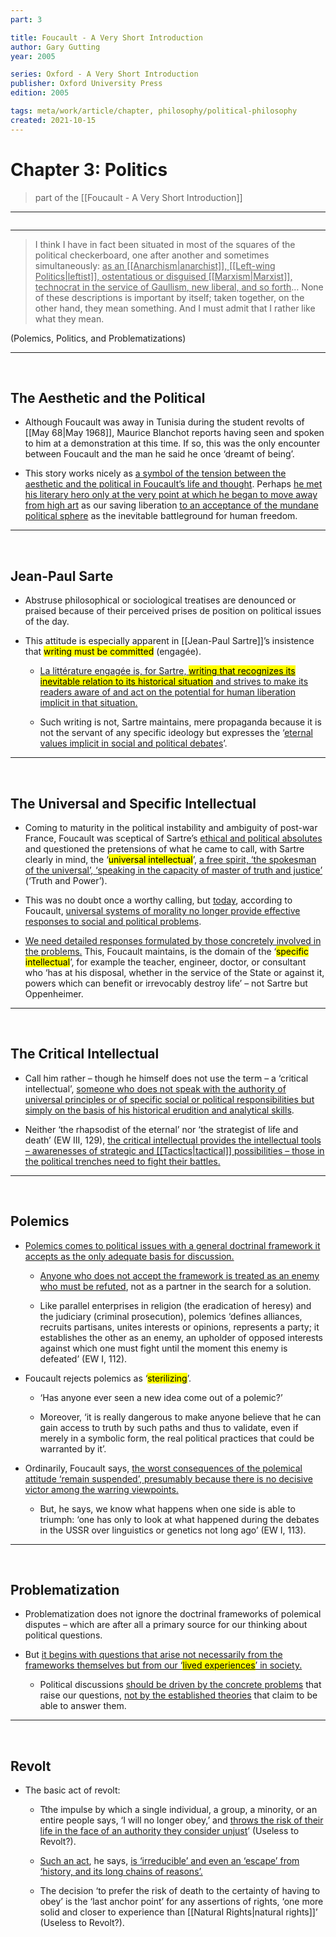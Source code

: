 ```yaml
---
part: 3

title: Foucault - A Very Short Introduction
author: Gary Gutting
year: 2005

series: Oxford - A Very Short Introduction
publisher: Oxford University Press
edition: 2005

tags: meta/work/article/chapter, philosophy/political-philosophy
created: 2021-10-15
---
```


# Chapter 3: Politics
> part of the [[Foucault - A Very Short Introduction]]

---

```toc
```

---

> <span class="quote-en">I think I have in fact been situated in most of the squares of the political checkerboard, one after another and sometimes simultaneously: <u>as an [[Anarchism|anarchist]], [[Left-wing Politics|leftist]], ostentatious or disguised [[Marxism|Marxist]], technocrat in the service of Gaullism, new liberal, and so forth</u>… None of these descriptions is important by itself; taken together, on the other hand, they mean something. And I must admit that I rather like what they mean.</span>

<p class="close">
	(<span class="title">Polemics, Politics, and Problematizations</span>)
</p>

---

<br>

## The Aesthetic and the Political

-  Although Foucault was away in Tunisia during the student revolts of [[May 68|May 1968]], Maurice Blanchot reports having seen and spoken to him at a demonstration at this time. If so, this was the only encounter between Foucault and the man he said he once ‘dreamt of being’.

- This story works nicely as <u>a symbol of the tension between the aesthetic and the political in Foucault’s life and thought</u>. Perhaps <u>he met his literary hero only at the very point at which he began to move away from high art</u> as our saving liberation <u>to an acceptance of the mundane political sphere</u> as the inevitable battleground for human freedom.

---

<br>

## Jean-Paul Sarte

- Abstruse philosophical or sociological treatises are denounced or praised because of their perceived <span class="title">prises de position</span> on political issues of the day.

- This attitude is especially apparent in [[Jean-Paul Sartre]]’s insistence that <mark>writing must be committed</mark> (<span class="title">engagée</span>).

	- <u><span class="title">La littérature engagée</span> is, for Sartre, <mark>writing that recognizes its inevitable relation to its historical situation</mark> and strives to make its readers aware of and act on the potential for human liberation implicit in that situation.</u>

	- Such writing is not, Sartre maintains, mere propaganda because it is not the servant of any specific ideology but expresses the ‘<u>eternal values implicit in social and political debates</u>’.

---

<br>

## The Universal and Specific Intellectual

-  Coming to maturity in the political instability and ambiguity of post-war France, Foucault was sceptical of Sartre’s <u>ethical and political absolutes</u> and questioned the pretensions of what he came to call, with Sartre clearly in mind, the ‘<mark>universal intellectual</mark>’, <u>a free spirit, ‘the spokesman of the universal’, ‘speaking in the capacity of master of truth and justice’</u> (‘<span class="title">Truth and Power</span>’).

-  This was no doubt once a worthy calling, but <u>today</u>, according to Foucault, <u>universal systems of morality no longer provide effective responses to social and political problems</u>.

-  <u>We need detailed responses formulated by those concretely involved in the problems.</u> This, Foucault maintains, is the domain of the ‘<mark>specific intellectual</mark>’, for example the teacher, engineer, doctor, or consultant who ‘has at his disposal, whether in the service of the State or against it, powers which can benefit or irrevocably destroy life’ – not Sartre but Oppenheimer.

---

<br>

## The Critical Intellectual

-  Call him rather – though he himself does not use the term – a ‘critical intellectual’, <u>someone who does not speak with the authority of universal principles or of specific social or political responsibilities but simply on the basis of his historical erudition and analytical skills</u>.

-  Neither ‘the rhapsodist of the eternal’ nor ‘the strategist of life and death’ (EW III, 129), <u>the critical intellectual provides the intellectual tools – awarenesses of strategic and [[Tactics|tactical]] possibilities – those in the political trenches need to fight their battles.</u>

---

<br>

## Polemics

- <u>Polemics comes to political issues with a general doctrinal framework it accepts as the only adequate basis for discussion.</u>

	- <u>Anyone who does not accept the framework is treated as an enemy who must be refuted</u>, not as a partner in the search for a solution.

	- Like parallel enterprises in religion (the eradication of heresy) and the judiciary (criminal prosecution), polemics ‘defines alliances, recruits partisans, unites interests or opinions, represents a party; it establishes the other as an enemy, an upholder of opposed interests against which one must fight until the moment this enemy is defeated’ (EW I, 112).

- Foucault rejects polemics as ‘<mark>sterilizing</mark>’.

	- ‘Has anyone ever seen a new idea come out of a polemic?’

	- Moreover, ‘it is really dangerous to make anyone believe that he can gain access to truth by such paths and thus to validate, even if merely in a symbolic form, the real political practices that could be warranted by it’.

- Ordinarily, Foucault says, <u>the worst consequences of the polemical attitude ‘remain suspended’, presumably because there is no decisive victor among the warring viewpoints.</u>

	- But, he says, we know what happens when one side is able to triumph: ‘one has only to look at what happened during the debates in the USSR over linguistics or genetics not long ago’ (EW I, 113).

---

<br>

## Problematization

-  Problematization does not ignore the doctrinal frameworks of polemical disputes – which are after all a primary source for our thinking about political questions.

-  But <u>it begins with questions that arise not necessarily from the frameworks themselves but from our ‘<mark>lived experiences</mark>’ in society.</u>

	-  Political discussions <u>should be driven by the concrete problems</u> that raise our questions, <u>not by the established theories</u> that claim to be able to answer them. 

---

<br>

## Revolt

-  The basic act of revolt:

	-  Tthe impulse by which a single individual, a group, a minority, or an entire people says, ‘I will no longer obey,’ and <u>throws the risk of their life in the face of an authority they consider unjust</u>’ (<span class="title">Useless to Revolt?</span>).

	-  <u>Such an act</u>, he says, <u>is ‘irreducible’ and even an ‘escape’ from ‘history, and its long chains of reasons’.</u>

	-  The decision ‘to prefer the risk of death to the certainty of having to obey’ is the ‘last anchor point’ for any assertions of rights, ‘one more solid and closer to experience than [[Natural Rights|natural rights]]’ (<span class="title">Useless to Revolt?</span>).